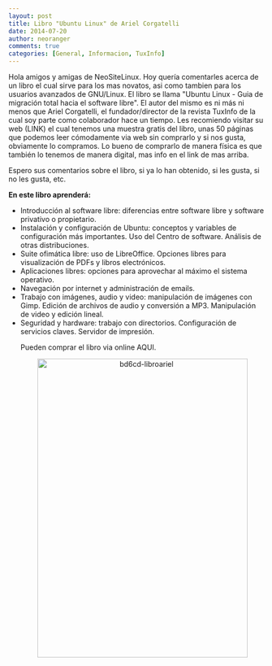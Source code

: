```yaml
---
layout: post
title: Libro "Ubuntu Linux" de Ariel Corgatelli
date: 2014-07-20
author: neoranger
comments: true
categories: [General, Informacion, TuxInfo]
---
```

Hola amigos y amigas de NeoSiteLinux. Hoy quería comentarles acerca de un libro el cual sirve para los mas novatos, asi como tambien para los usuarios avanzados de GNU/Linux.
El libro se llama "Ubuntu Linux - Guia de migración total hacia el software libre".
El autor del mismo es ni más ni menos que Ariel Corgatelli, el fundador/director de la revista TuxInfo de la cual soy parte como colaborador hace un tiempo.
Les recomiendo visitar su web (LINK) el cual tenemos una muestra gratis del libro, unas 50 páginas que podemos leer cómodamente via web sin comprarlo y si nos gusta, obviamente lo compramos. Lo bueno de comprarlo de manera física es que también lo tenemos de manera digital, mas info en el link de mas arriba.

Espero sus comentarios sobre el libro, si ya lo han obtenido, si les gusta, si no les gusta, etc.

<b>En este libro aprenderá:</b>

<ul>
    <li>Introducción al software libre: diferencias entre software libre y software privativo o propietario.</li>
    <li>Instalación y configuración de Ubuntu: conceptos y variables de configuración más importantes. Uso del Centro de software. Análisis de otras distribuciones.</li>
    <li>Suite ofimática libre: uso de LibreOffice. Opciones libres para visualización de PDFs y libros electrónicos.</li>
    <li>Aplicaciones libres: opciones para aprovechar al máximo el sistema operativo.</li>
    <li>Navegación por internet y administración de emails.</li>
    <li>Trabajo con imágenes, audio y video: manipulación de imágenes con Gimp. Edición de archivos de audio y conversión a MP3. Manipulación de video y edición lineal.</li>
    <li>Seguridad y hardware: trabajo con directorios. Configuración de servicios claves. Servidor de impresión.
<div class="separator" style="clear:both;text-align:center;"></div>
<div class="separator" style="clear:both;text-align:center;"></div>
<div style="text-align:left;">

Pueden comprar el libro via online AQUI.
<div class="separator" style="clear:both;text-align:center;"><img class="alignnone size-full wp-image-2233" src="https://blogneositelinux.files.wordpress.com/2016/10/bd6cd-libroariel.jpg" alt="bd6cd-libroariel" width="414" height="588" /></div>
&nbsp;

</div>
&nbsp;</li>
</ul>
